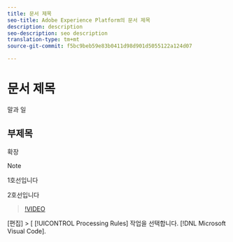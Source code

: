 ```yaml
---
title: 문서 제목
seo-title: Adobe Experience Platform의 문서 제목
description: description
seo-description: seo description
translation-type: tm+mt
source-git-commit: f5bc9beb59e83b0411d98d901d5055122a124d07

---
```



# 문서 제목

말과 일

## 부제목

확장

>[!NOTE]
> 
> 1호선입니다
>
> 2호선입니다

>[!VIDEO](https://youtu.be/ypS_CKym5NQ)

[편집] > [ [!UICONTROL Processing Rules] 작업을 선택합니다.  [!DNL Microsoft Visual Code].
